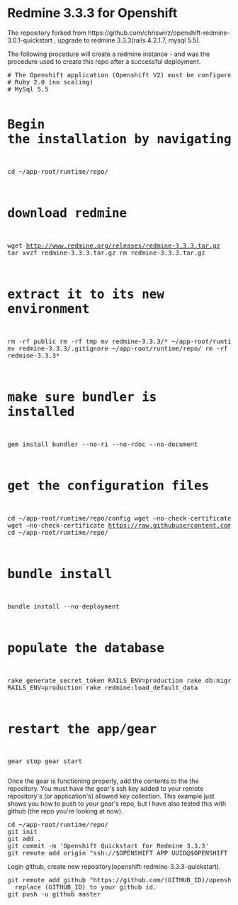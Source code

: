 <h1>Redmine 3.3.3 for Openshift</h1>
<p> The repository forked from https://github.com/chriswirz/openshift-redmine-3.0.1-quickstart , upgrade to redmine 3.3.3(rails 4.2.1.7, mysql 5.5).
<p>The following procedure will create a redmine instance - and was the procedure used to create this repo after a successful deployment.</p>
<pre>
# The Openshift application (Openshift V2) must be configured as follows:
# Ruby 2.0 (no scaling)
# MySql 5.5

# Begin the installation by navigating to the app runtime directory
cd ~/app-root/runtime/repo/
# download redmine
wget http://www.redmine.org/releases/redmine-3.3.3.tar.gz
tar xvzf redmine-3.3.3.tar.gz
rm redmine-3.3.3.tar.gz

# extract it to its new environment
rm -rf public
rm -rf tmp
mv redmine-3.3.3/* ~/app-root/runtime/repo/
mv redmine-3.3.3/.gitignore ~/app-root/runtime/repo/
rm -rf redmine-3.3.3*

# make sure bundler is installed
gem install bundler --no-ri --no-rdoc --no-document

# get the configuration files
cd ~/app-root/runtime/repo/config
wget —no-check-certificate https://raw.githubusercontent.com/chriswirz/openshift-redmine-3.0.1-quickstart/master/config/database.yml
wget —no-check-certificate https://raw.githubusercontent.com/chriswirz/openshift-redmine-3.0.1-quickstart/master/config/configuration.yml
cd ~/app-root/runtime/repo/

# bundle install
bundle install --no-deployment

# populate the database
rake generate_secret_token
RAILS_ENV=production rake db:migrate
RAILS_ENV=production rake redmine:load_default_data

# restart the app/gear
gear stop
gear start
</pre>

<p>Once the gear is functioning properly, add the contents to the the repository.  You must have the gear's ssh key added to your remote repository's (or application's) allowed key collection.  This example just shows you how to push to your gear's repo, but I have also tested this with github (the repo you're looking at now).</p>
<pre>
cd ~/app-root/runtime/repo/
git init
git add .
git commit -m 'Openshift Quickstart for Redmine 3.3.3'
git remote add origin "ssh://$OPENSHIFT_APP_UUID@$OPENSHIFT_APP_DNS/~/git/ruby.git/"
</pre>
<p>Login github, create new repository(openshift-redmine-3.3.3-quickstart).</p>
<pre>
git remote add github "https://github.com/(GITHUB_ID)/openshift-redmine-3.3.3-quickstart.git/"
  replace (GITHUB_ID) to your github id.
git push -u github master
</pre>
